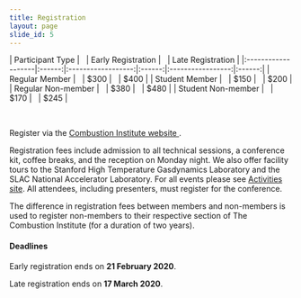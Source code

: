 ```yaml
---
title: Registration
layout: page
slide_id: 5
---
```


| Participant Type   | &nbsp; | Early Registration | &nbsp; | Late Registration |
|:-------------------|:------:|:------------------:|:------:|:-----------------:|:------:|
| Regular Member     | &nbsp; |        $300        | &nbsp; |       $400        | 
| Student Member     | &nbsp; |        $150        | &nbsp; |       $200        | 
| Regular Non-member | &nbsp; |        $380        | &nbsp; |       $480        | 
| Student Non-member | &nbsp; |        $170        | &nbsp; |       $245        | 

&nbsp;

Register via the [Combustion Institute website <i class="fa fa-external-link fa-fw" aria-hidden="true"></i>](https://ams.combustioninstitute.org/).

Registration fees include admission to all technical sessions, a conference kit, coffee breaks, and the reception on Monday night. We also offer facility tours to the Stanford High Temperature Gasdynamics Laboratory and the SLAC National Accelerator Laboratory. For all events please see [Activities site](./activities.html). All attendees, including presenters, must register for the conference.

The difference in registration fees between members and non-members is used to register non-members to their respective section of The Combustion Institute (for a duration of two years).

#### Deadlines

Early registration ends on **21 February 2020**.
<br>

Late registration ends on **17 March 2020**.
